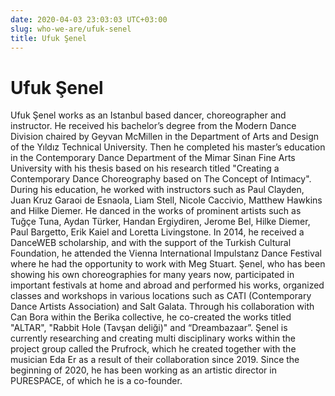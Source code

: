 ```yaml
---
date: 2020-04-03 23:03:03 UTC+03:00
slug: who-we-are/ufuk-senel
title: Ufuk Şenel
---
```

# Ufuk Şenel

Ufuk Şenel works as an Istanbul based dancer, choreographer and instructor.
He received his bachelor’s degree from the Modern Dance Division
chaired by Geyvan McMillen in the Department of Arts and Design
of the Yıldız Technical University.
Then he completed his master’s education in the Contemporary Dance Department
of the Mimar Sinan Fine Arts University
with his thesis based on his research titled
"Creating a Contemporary Dance Choreography based on The Concept of Intimacy".
During his education, he worked with instructors such as Paul Clayden,
Juan Kruz Garaoi de Esnaola, Liam Stell, Nicole Caccivio, Matthew Hawkins
and Hilke Diemer.
He danced in the works of prominent artists such as Tuğçe Tuna, Aydan Türker,
Handan Ergiydiren, Jerome Bel, Hilke Diemer, Paul Bargetto, Erik Kaiel
and Loretta Livingstone.
In 2014, he received a DanceWEB scholarship,
and with the support of the Turkish Cultural Foundation,
he attended the Vienna International Impulstanz Dance Festival
where he had the opportunity to work with Meg Stuart.
Şenel, who has been showing his own choreographies for many years now,
participated in important festivals at home and abroad and performed his works,
organized classes and workshops in various locations
such as CATI (Contemporary Dance Artists Association) and Salt Galata.
Through his collaboration with Can Bora within the Berika collective,
he co-created the works titled "ALTAR", "Rabbit Hole (Tavşan deliği)"
and “Dreambazaar”.
Şenel is currently researching and creating multi disciplinary works
within the project group called the Prufrock,
which he created together with the musician Eda Er
as a result of their collaboration since 2019.
Since the beginning of 2020, he has been working as an artistic director
in PURESPACE, of which he is a co-founder.
